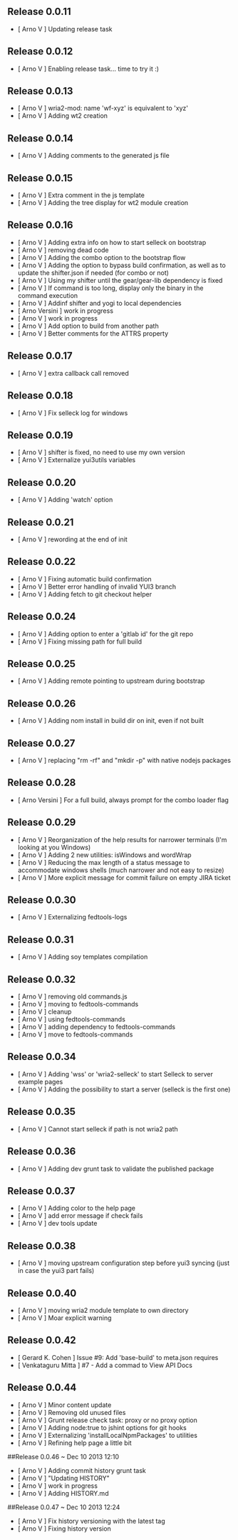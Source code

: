

Release 0.0.11
--------------
* [ Arno V ] Updating release task

Release 0.0.12
--------------
* [ Arno V ] Enabling release task… time to try it :)

Release 0.0.13
--------------
* [ Arno V ] wria2-mod: name 'wf-xyz' is equivalent to 'xyz'
* [ Arno V ] Adding wt2 creation

Release 0.0.14
--------------
* [ Arno V ] Adding comments to the generated js file

Release 0.0.15
--------------
* [ Arno V ] Extra comment in the js template
* [ Arno V ] Adding the tree display for wt2 module creation

Release 0.0.16
--------------
* [ Arno V ] Adding extra info on how to start selleck on bootstrap
* [ Arno V ] removing dead code
* [ Arno V ] Adding the combo option to the bootstrap flow
* [ Arno V ] Adding the option to bypass build confirmation, as well as to update the shifter.json if needed (for combo or not)
* [ Arno V ] Using my shifter until the gear/gear-lib dependency is fixed
* [ Arno V ] If command is too long, display only the binary in the command execution
* [ Arno V ] Addinf shifter and yogi to local dependencies
* [ Arno Versini ] work in progress
* [ Arno V ] work in progress
* [ Arno V ] Add option to build from another path
* [ Arno V ] Better comments for the ATTRS property

Release 0.0.17
--------------
* [ Arno V ] extra callback call removed

Release 0.0.18
--------------
* [ Arno V ] Fix selleck log for windows

Release 0.0.19
--------------
* [ Arno V ] shifter is fixed, no need to use my own version
* [ Arno V ] Externalize yui3utils variables

Release 0.0.20
--------------
* [ Arno V ] Adding 'watch' option

Release 0.0.21
--------------
* [ Arno V ] rewording at the end of init

Release 0.0.22
--------------
* [ Arno V ] Fixing automatic build confirmation
* [ Arno V ] Better error handling of invalid YUI3 branch
* [ Arno V ] Adding fetch to git checkout helper

Release 0.0.24
--------------
* [ Arno V ] Adding option to enter a 'gitlab id' for the git repo
* [ Arno V ] Fixing missing path for full build

Release 0.0.25
--------------
* [ Arno V ] Adding remote pointing to upstream during bootstrap

Release 0.0.26
--------------
* [ Arno V ] Adding nom install in build dir on init, even if not built

Release 0.0.27
--------------
* [ Arno V ] replacing "rm -rf" and "mkdir -p" with native nodejs packages

Release 0.0.28
--------------
* [ Arno Versini ] For a full build, always prompt for the combo loader flag

Release 0.0.29
--------------
* [ Arno V ] Reorganization of the help results for narrower terminals (I'm looking at you Windows)
* [ Arno V ] Adding 2 new utilities: isWindows and wordWrap
* [ Arno V ] Reducing the max length of a status message to accommodate windows shells (much narrower and not easy to resize)
* [ Arno V ] More explicit message for commit failure on empty JIRA ticket

Release 0.0.30
--------------
* [ Arno V ] Externalizing fedtools-logs

Release 0.0.31
--------------
* [ Arno V ] Adding soy templates compilation

Release 0.0.32
--------------
* [ Arno V ] removing old commands.js
* [ Arno V ] moving to fedtools-commands
* [ Arno V ] cleanup
* [ Arno V ] using fedtools-commands
* [ Arno V ] adding dependency to fedtools-commands
* [ Arno V ] move to fedtools-commands

Release 0.0.34
--------------
* [ Arno V ] Adding 'wss' or 'wria2-selleck' to start Selleck to server example pages
* [ Arno V ] Adding the possibility to start a server (selleck is the first one)

Release 0.0.35
--------------
* [ Arno V ] Cannot start selleck if path is not wria2 path

Release 0.0.36
--------------
* [ Arno V ] Adding dev grunt task to validate the published package

Release 0.0.37
--------------
* [ Arno V ] Adding color to the help page
* [ Arno V ] add error message if check fails
* [ Arno V ] dev tools update

Release 0.0.38
--------------
* [ Arno V ] moving upstream configuration step before yui3 syncing (just in case the yui3 part fails)

Release 0.0.40
--------------
* [ Arno V ] moving wria2 module template to own directory
* [ Arno V ] Moar explicit warning

Release 0.0.42
--------------
* [ Gerard K. Cohen ] Issue #9: Add 'base-build' to meta.json requires
* [ Venkataguru Mitta ] #7 - Add a commad to View API Docs

Release 0.0.44
--------------
* [ Arno V ] Minor content update
* [ Arno V ] Removing old unused files
* [ Arno V ] Grunt release check task: proxy or no proxy option
* [ Arno V ] Adding node:true to jshint options for git hooks
* [ Arno V ] Externalizing 'installLocalNpmPackages' to utilities
* [ Arno V ] Refining help page a little bit

##Release 0.0.46 ~ Dec 10 2013 12:10
* [ Arno V ] Adding commit history grunt task
* [ Arno V ] &quot;Updating HISTORY&quot;
* [ Arno V ] work in progress
* [ Arno V ] Adding HISTORY.md

##Release 0.0.47 ~ Dec 10 2013 12:24
* [ Arno V ] Fix history versioning with the latest tag
* [ Arno V ] Fixing history version
